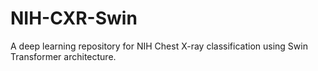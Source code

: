 # NIH-CXR-Swin
 A deep learning repository for NIH Chest X-ray classification using Swin Transformer architecture.
